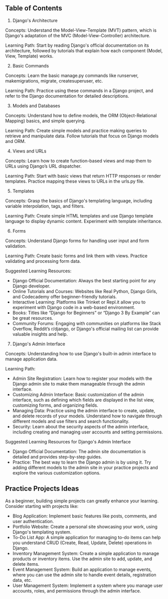 Table of Contents
---

1. Django's Architecture

Concepts: Understand the Model-View-Template (MVT) pattern, which is Django's adaptation of the MVC (Model-View-Controller) architecture.

Learning Path: Start by reading Django's official documentation on its architecture, followed by tutorials that explain how each component (Model, View, Template) works.

2. Basic Commands

Concepts: Learn the basic manage.py commands like runserver, makemigrations, migrate, createsuperuser, etc.

Learning Path: Practice using these commands in a Django project, and refer to the Django documentation for detailed descriptions.

3. Models and Databases

Concepts: Understand how to define models, the ORM (Object-Relational Mapping) basics, and simple querying.

Learning Path: Create simple models and practice making queries to retrieve and manipulate data. Follow tutorials that focus on Django models and ORM.

4. Views and URLs

Concepts: Learn how to create function-based views and map them to URLs using Django’s URL dispatcher.

Learning Path: Start with basic views that return HTTP responses or render templates. Practice mapping these views to URLs in the urls.py file.

5. Templates

Concepts: Grasp the basics of Django's templating language, including variable interpolation, tags, and filters.

Learning Path: Create simple HTML templates and use Django template language to display dynamic content. Experiment with template inheritance.

6. Forms

Concepts: Understand Django forms for handling user input and form validation.

Learning Path: Create basic forms and link them with views. Practice validating and processing form data.

Suggested Learning Resources:

- Django Official Documentation: Always the best starting point for any Django developer.
- Online Tutorials and Courses: Websites like Real Python, Django Girls, and Codecademy offer beginner-friendly tutorials.
- Interactive Learning: Platforms like Trinket or Repl.it allow you to experiment with Django code in a web-based environment.
- Books: Titles like “Django for Beginners” or “Django 3 By Example” can be great resources.
- Community Forums: Engaging with communities on platforms like Stack Overflow, Reddit’s r/django, or Django's official mailing list can provide valuable insights and help.

7. Django's Admin Interface

Concepts: Understanding how to use Django's built-in admin interface to manage application data.

Learning Path:

- Admin Site Registration: Learn how to register your models with the Django admin site to make them manageable through the admin interface.
- Customizing Admin Interface: Basic customization of the admin interface, such as defining which fields are displayed in the list view, customizing forms, and organizing fields.
- Managing Data: Practice using the admin interface to create, update, and delete records of your models. Understand how to navigate through different models and use filters and search functionality.
- Security: Learn about the security aspects of the admin interface, including creating and managing user accounts and setting permissions.

Suggested Learning Resources for Django's Admin Interface

- Django Official Documentation: The admin site documentation is detailed and provides step-by-step guides.
- Practice: The best way to learn the Django admin is by using it. Try adding different models to the admin site in your practice projects and explore the various customization options.

Practice Projects Ideas
---

As a beginner, building simple projects can greatly enhance your learning. Consider starting with projects like:

- Blog Application: Implement basic features like posts, comments, and user authentication.
- Portfolio Website: Create a personal site showcasing your work, using Django's templating system.
- To-Do List App: A simple application for managing to-do items can help you understand CRUD (Create, Read, Update, Delete) operations in Django.
- Inventory Management System: Create a simple application to manage products or inventory items. Use the admin site to add, update, and delete items.
- Event Management System: Build an application to manage events, where you can use the admin site to handle event details, registration data, etc.
- User Management System: Implement a system where you manage user accounts, roles, and permissions through the admin interface.
